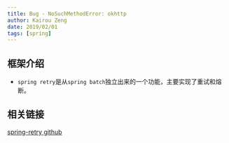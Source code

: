 ```yaml
---
title: Bug - NoSuchMethodError: okhttp
author: Kairou Zeng
date: 2019/02/01
tags: [spring]
---
```


## 框架介绍

- `spring retry`是从`spring batch`独立出来的一个功能，主要实现了重试和熔断。

## 相关链接

[spring-retry github](https://github.com/spring-projects/spring-retry)
